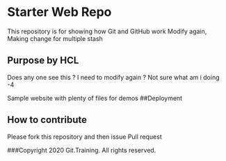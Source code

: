 # Starter Web Repo

This repository is for showing how Git and GitHub work
Modify again,
Making change for multiple stash

## Purpose by HCL
Does any one see this ?
I need to modify again ?
Not sure what am i doing -4

Sample website with plenty of files for demos
##Deployment

## How to contribute
Please fork this repository and then issue Pull request

###Copyright
2020 Git.Training. All rights reserved.